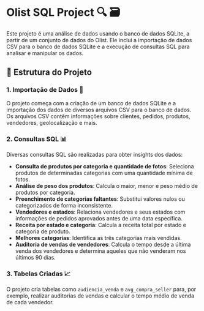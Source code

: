 # Olist SQL Project 🔍 🗃️

Este projeto é uma análise de dados usando o banco de dados SQLite, a partir de um conjunto de dados do Olist. Ele inclui a importação de dados CSV para o banco de dados SQLite e a execução de consultas SQL para analisar e manipular os dados.

## 📂 Estrutura do Projeto

### 1. **Importação de Dados** 🚀  
O projeto começa com a criação de um banco de dados SQLite e a importação dos dados de diversos arquivos CSV para o banco de dados. Os arquivos CSV contêm informações sobre clientes, pedidos, produtos, vendedores, geolocalização e mais.

### 2. **Consultas SQL** 📊  
Diversas consultas SQL são realizadas para obter insights dos dados:

- **Consulta de produtos por categoria e quantidade de fotos**: Seleciona produtos de determinadas categorias com uma quantidade mínima de fotos.  
- **Análise de peso dos produtos**: Calcula o maior, menor e peso médio de produtos por categoria.  
- **Preenchimento de categorias faltantes**: Substitui valores nulos ou categorizados de forma inconsistente.  
- **Vendedores e estados**: Relaciona vendedores e seus estados com informações de pedidos aprovados antes de uma data específica.  
- **Receita por estado e categoria**: Calcula a receita total por estado e categoria de produto.  
- **Melhores categorias**: Identifica as três categorias mais vendidas.  
- **Auditoria de vendas de vendedores**: Calcula o tempo desde a última venda dos vendedores e determina aqueles que não venderam nos últimos 90 dias.  

### 3. **Tabelas Criadas** 📈  
O projeto cria tabelas como `audiencia_venda` e `avg_compra_seller` para, por exemplo, realizar auditorias de vendas e calcular o tempo médio de venda de cada vendedor.
